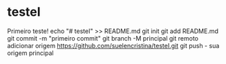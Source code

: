 # testeI
Primeiro teste!
echo "# testeI" >> README.md 
git init 
git add README.md 
git commit -m "primeiro commit" 
git branch -M principal 
git remoto adicionar origem https://github.com/suelencristina/testeI.git
 git push - sua origem principal
